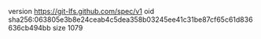 version https://git-lfs.github.com/spec/v1
oid sha256:063805e3b8e24ceab4c5dea358b03245ee41c31be87cf65c61d836636cb494bb
size 1079
